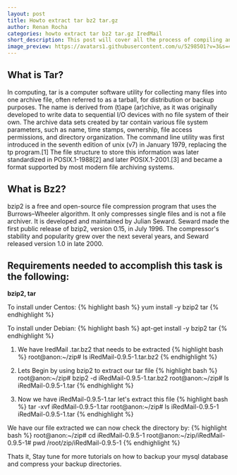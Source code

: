 ```yaml
---
layout: post
title: Howto extract tar bz2 tar.gz
author: Renan Rocha
categories: howto extract tar bz2 tar.gz IredMail
short_description: This post will cover all the process of compiling and installing the latest version of openSSL
image_preview: https://avatars1.githubusercontent.com/u/5298501?v=3&s=466
---
```

## What is Tar?
In computing, tar is a computer software utility for collecting many files into one archive file, often referred to as a tarball, for distribution or backup purposes. The name is derived from (t)ape (ar)chive, as it was originally developed to write data to sequential I/O devices with no file system of their own. The archive data sets created by tar contain various file system parameters, such as name, time stamps, ownership, file access permissions, and directory organization. The command line utility was first introduced in the seventh edition of unix (v7) in January 1979, replacing the tp program.[1] The file structure to store this information was later standardized in POSIX.1-1988[2] and later POSIX.1-2001.[3] and became a format supported by most modern file archiving systems.

## What is Bz2?

bzip2 is a free and open-source file compression program that uses the Burrows–Wheeler algorithm. It only compresses single files and is not a file archiver. It is developed and maintained by Julian Seward. Seward made the first public release of bzip2, version 0.15, in July 1996. The compressor's stability and popularity grew over the next several years, and Seward released version 1.0 in late 2000.

## Requirements needed to accomplish this task is the following:
**bzip2, tar**

To install under Centos: 
{% highlight bash %}
yum install -y bzip2 tar
{% endhighlight %}

To install under Debian: 
{% highlight bash %}
apt-get install -y bzip2 tar
{% endhighlight %}
<!--more-->

1. We have IredMail .tar.bz2 that needs to be extracted
{% highlight bash %}
root@anon:~/zip# ls
iRedMail-0.9.5-1.tar.bz2
{% endhighlight %}

2. Lets Begin by using bzip2 to extract our tar file
{% highlight bash %}
root@anon:~/zip# bzip2 -d iRedMail-0.9.5-1.tar.bz2
root@anon:~/zip# ls
iRedMail-0.9.5-1.tar
{% endhighlight %}

3. Now we have iRedMail-0.9.5-1.tar let's extract this file
{% highlight bash %}
tar -xvf iRedMail-0.9.5-1.tar
root@anon:~/zip# ls
iRedMail-0.9.5-1  iRedMail-0.9.5-1.tar
{% endhighlight %}

We have our file extracted we can now check the directory by:
{% highlight bash %}
root@anon:~/zip# cd iRedMail-0.9.5-1
root@anon:~/zip/iRedMail-0.9.5-1# pwd
/root/zip/iRedMail-0.9.5-1
{% endhighlight %}

Thats it, Stay tune for more tutorials on how to backup your mysql database and compress your backup directories.

